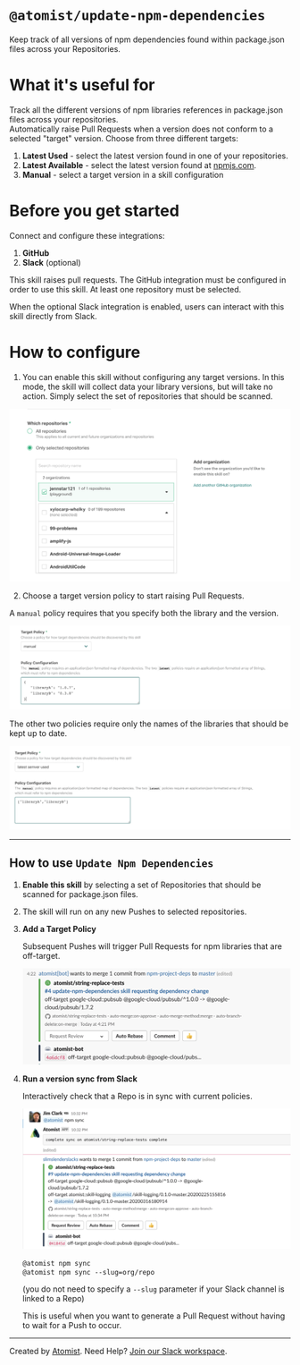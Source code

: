# `@atomist/update-npm-dependencies`

<!---atomist-skill-readme:start--->

Keep track of all versions of npm dependencies found within package.json files across your Repositories.

# What it's useful for

Track all the different versions of npm libraries references in package.json files across your repositories.  
Automatically raise Pull Requests when a version does not conform to a selected "target" version.  Choose
from three different targets:

1.  **Latest Used** - select the latest version found in one of your repositories.
2.  **Latest Available** - select the latest version found at [npmjs.com](https://npmjs.com).
3.  **Manual** - select a target version in a skill configuration

# Before you get started

Connect and configure these integrations:

1. **GitHub**
2. **Slack** (optional)

This skill raises pull requests. The GitHub integration must be configured in order to use this skill. At least one repository must be selected.

When the optional Slack integration is enabled, users can interact with this skill directly from Slack.

# How to configure

1.  You can enable this skill without configuring any target versions.  In this mode, the skill will collect
    data your library versions, but will take no action.  Simply select the set of
    repositories that should be scanned.
    
![repo-filter](docs/images/repo-filter.png)
    
2.  Choose a target version policy to start raising Pull Requests.

A `manual` policy requires that you specify both the library and the version.

![screenshot1](docs/images/screenshot1.png)

The other two policies require only the names of the libraries that should be kept up to date.

![screenshot2](docs/images/screenshot2.png)

---

## How to use `Update Npm Dependencies`

1.  **Enable this skill** by selecting a set of Repositories that should be scanned for package.json files.

2.  The skill will run on any new Pushes to selected repositories.

3.  **Add a Target Policy**

    Subsequent Pushes will trigger Pull Requests for npm libraries that are off-target.
    
    ![screenshot3](docs/images/screenshot3.png)

4.  **Run a version sync from Slack**

    Interactively check that a Repo is in sync with current policies. 

    ![screenshot4](docs/images/screenshot4.png)
    
    ```
    @atomist npm sync
    @atomist npm sync --slug=org/repo
    ```
    
    (you do not need to specify a `--slug` parameter if your Slack channel is linked to a Repo)
    
    This is useful when you want to generate a Pull Request without having to wait for a Push to occur.

<!---atomist-skill-readme:end--->

---

Created by [Atomist][atomist].
Need Help?  [Join our Slack workspace][slack].

[atomist]: https://atomist.com/ (Atomist - How Teams Deliver Software)
[slack]: https://join.atomist.com/ (Atomist Community Slack) 
